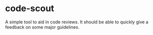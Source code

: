 # code-scout
A simple tool to aid in code reviews. It should be able to quickly give a feedback on some major guidelines.
